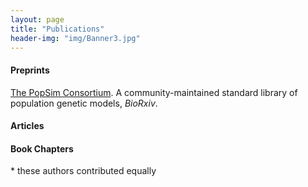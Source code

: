 ```yaml
---
layout: page
title: "Publications"
header-img: "img/Banner3.jpg"
---
```


#### Preprints

[The PopSim Consortium](https://github.com/popsim-consortium). 
A community-maintained standard library of population genetic models,
*BioRxiv*.



#### Articles

#### Book Chapters



\* these authors contributed equally
